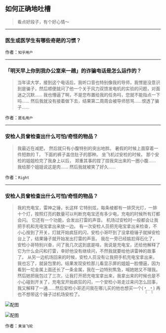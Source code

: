 ## 如何正确地吐槽

> 看点好段子，有个好心情～


 
---

### 医生或医学生有哪些奇葩的习惯？

> 


作者：`知乎用户`

---

### 「明天早上你到我办公室来一趟」的诈骗电话是怎么运作的？

> 当年读大学，接到这个电话后，我听口音也特别像我的导师，我愣是没意识到是骗子，然后顺便就问了他一个关于风力双馈发电机的实验的问题，对面迷之沉默……
> 我也懵逼了啊，不是您布置给我的任务吗，您就不能指点一下吗……
> 然后我就没有接着做下去，结果第二周周会被导师怒骂……恨透了骗子……


作者：`匿名用户`

---

### 安检人员曾检查出什么可怕/奇怪的物品？

> 我最近在减肥，
> 然后就只有小腹特别的突出地胖。
> 暑假的时候上面穿着一件短款的 T，
> 下面的裤子盖住肚子的那种。
> 坐飞机过安检的时候，
> 那个安检的姐姐检完了我身上以后，
> 郑重其事的捏了捏我突出来的一圈小腹……
> 我给那个姐姐说这是肉……
> 然后我就被笑了好久……


作者：`Right`

---

### 安检人员曾检查出什么可怕/奇怪的物品？

> 我的充电宝，雷神之锤，长这样
> 它特别炫，每条棱都有一排荧光灯，一排十个灯，按照灯亮的数量可以判断充电宝还有多少电，充电的时候所有灯都会闪。
> 它还有一个功能，会发出打雷的声音。
> 机场过安检时一般都会让我把手机和充电宝拿出来放一边。
> 有一次安检人员把充电宝拿出来检查，不小心按到了开关，灯就开始疯狂的闪，安检小哥吓到了没拿稳锤子就掉安检台上了，结果锤子就开始发出打雷的声音。
> 我在一旁已经尴尬得石化了，安检小哥特别兴奋，问了我几次这到底是啥，我说是充电宝，还给他解释了它为什么会闪和打雷，幸好他没有继续问，不然我就要给他讲雷神的故事了。
> 从另一边机场回来的时候，安检人员没有让我把手机充电宝拿出来，我也忘了，就装包里的。结果发现安检那儿看显示屏的姐姐一脸懵逼，因为看到一坨金属上面还长了一条金属，我在一边特别焦急，喊她她又不理我。然后她把我包过了三次，让我打开把充电宝拿出来，我拿出来的时候也是不小心碰到开关了，充电宝开始疯狂的闪，一个安检小哥走过来问怎么回事，我又解释了一通……然后安检小哥还问我在哪儿买的他也想买一个( •̩̩̩̩＿•̩̩̩̩ )
> 再也不想带这个锤子过机场安检了。



![配图](http://pic2.zhimg.com/70/62a0254ceb25248657901baece8cfd4d_b.jpg)



![配图](http://pic4.zhimg.com/70/06473dfc95207dc0692dabf191a9b7db_b.jpg)


作者：`黄油飞轮`